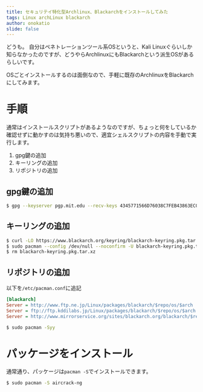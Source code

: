 ```yaml
---
title: セキュリテイ特化型Archlinux、Blackarchをインストールしてみた
tags: Linux archLinux blackarch
author: onokatio
slide: false
---
```

どうも。
自分はペネトレーションツール系OSというと、Kali Linuxぐらいしか知らなかったのですが、どうやらArchlinuxにもBlackarchという派生OSがあるらしいです。

OSごとインストールするのは面倒なので、手軽に既存のArchlinuxをBlackarchにしてみます。

# 手順

通常はインストールスクリプトがあるようなのですが、ちょっと何をしているか確認せずに動かすのは気持ち悪いので、適宜シェルスクリプトの内容を手動で実行します。

1. gpg鍵の追加
2. キーリングの追加
3. リポジトリの追加

## gpg鍵の追加

```bash
$ gpg --keyserver pgp.mit.edu --recv-keys 4345771566D76038C7FEB43863EC0ADBEA87E4E3
```

## キーリングの追加

```bash
$ curl -LO https://www.blackarch.org/keyring/blackarch-keyring.pkg.tar.xz
$ sudo pacman --config /dev/null --noconfirm -U blackarch-keyring.pkg.tar.xz
$ rm blackarch-keyring.pkg.tar.xz
```

## リポジトリの追加

以下を`/etc/pacman.conf`に追記

```ini
[blackarch]
Server = http://www.ftp.ne.jp/Linux/packages/blackarch/$repo/os/$arch
Server = ftp://ftp.kddilabs.jp/Linux/packages/blackarch/$repo/os/$arch
Server = http://www.mirrorservice.org/sites/blackarch.org/blackarch/$repo/os/$arch
```

```bash
$ sudo pacman -Syy
```

# パッケージをインストール

通常通り、パッケージは`pacman -S`でインストールできます。

```bash
$ sudo pacman -S aircrack-ng
```

